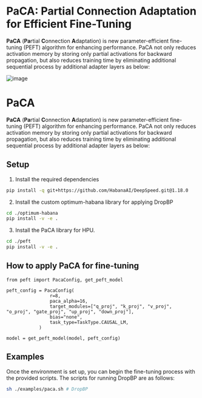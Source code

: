 # PaCA: Partial Connection Adaptation for Efficient Fine-Tuning
**PaCA** (**Pa**rtial **C**onnection **A**daptation) is new parameter-efficient fine-tuning (PEFT) algorithm for enhancing performance. PaCA not only reduces activation memory by storing only partial activations for backward propagation, but also reduces training time by eliminating additional sequential process by additional adapter layers as below:

![image](https://github.com/user-attachments/assets/9b59b1b9-a4dd-4513-84e7-fc9e3551bbce)


# PaCA
**PaCA** (**Pa**rtial **C**onnection **A**daptation) is new parameter-efficient fine-tuning (PEFT) algorithm for enhancing performance. PaCA not only reduces activation memory by storing only partial activations for backward propagation, but also reduces training time by eliminating additional sequential process by additional adapter layers as below:

## Setup

1. Install the required dependencies
```bash
pip install -q git+https://github.com/HabanaAI/DeepSpeed.git@1.18.0
```

2.  Install the custom optimum-habana library for applying DropBP
 ```bash
cd ./optimum-habana
pip install -v -e .
```

3. Install the PaCA library for HPU.
```bash
cd ./peft
pip install -v -e .
```   


## How to apply PaCA for fine-tuning 
```
from peft import PacaConfig, get_peft_model

peft_config = PacaConfig(
                r=8,
                paca_alpha=16,
                target_modules=["q_proj", "k_proj", "v_proj", "o_proj", "gate_proj", "up_proj", "down_proj"],
                bias="none",
                task_type=TaskType.CAUSAL_LM,
            )

model = get_peft_model(model, peft_config)
```

## Examples 

Once the environment is set up, you can begin the fine-tuning process with the provided scripts. The scripts for running DropBP are as follows:

```bash
sh ./examples/paca.sh # DropBP
```
